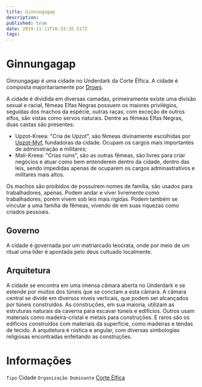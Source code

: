 ```yaml
---
title: Ginnungagap
description: 
published: true
date: 2019-11-11T16:33:35.517Z
tags: 
---
```


<!-- SUBTITLE: Visão geral sobre Ginnungagap -->

# Ginnungagap
Ginnungagap é uma cidade no Underdark da Corte Élfica. A cidade é composta majoritariamente por [Drows](http://localhost/fauna-e-flora/racas-inteligentes/elfo-negro#elfo-negro).

A cidade é dividida em diversas camadas, primeiramente existe uma divisão sexual e racial, fêmeas Elfas Negras possuem os maiores privilégios, seguidas dos machos da espécie, outras raças, com exceção de outros elfos, são vistas como servos naturais.   Dentre as fêmeas Elfas Negras, duas castas são presentes:
* Upzot-Kreea: "Cria de Upzot", são fêmeas divinamente escolhidas por [Upzot-Myf](), fundadoras da cidade. Ocupam os cargos mais importantes de administração e militares;
* Mali-Kreea: "Crias ruins", são as outras fêmeas, são livres para criar negócios e atuar como bem entenderem dentro da cidade, dentro das leis, sendo impedidas apenas de ocuparem os cargos adminastrativos e militares mais altos.

Os machos são proibidos de possuírem nomes de família, são usados para trabalhadores, apenas. Podem andar e viver livremente como trabalhadores, porém vivem sob leis mais rígidas. Podem também se vincular a uma família de fêmeas, vivendo de em suas riquezas como criados pessoais.

## Governo
A cidade é governada por um matriarcado teocrata, onde por meio de um ritual uma líder é apontada pelo deus cultuado localmente.

## Arquitetura
A cidade se encontra em uma imensa câmara aberta no Underdark e se estende por muitos dos túneis que se conctam a esta câmara. A câmara central se divide em diversos níveis verticais, que podem ser alcançados por túneis construídos. As construções, em sua maioria, utilizam as estruturas naturais da caverna para escavar túneis e edifícios. Outros usam materiais como madeira-cristal e metais para construções. E raros são os edifícios construídos com materiais da superfície, como madeiras e tendas de tecido.   A arquitetura é rústica e angular, com diversas simbologias religiosas encontradas enfeitando as construções.

# Informações
`Tipo` Cidade
`Organização Dominante` [Corte Élfica](http://localhost/faccoes/nacoes/corte-elfica#corte-elfica)
